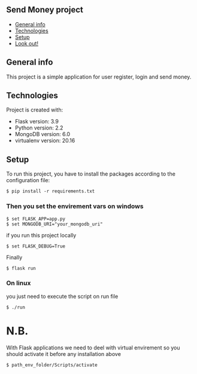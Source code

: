 ## Send Money project
* [General info](#general-info)
* [Technologies](#technologies)
* [Setup](#setup)
* [Look out!](#N.B.)

## General info
This project is a simple application for user register, login and send money.
	
## Technologies
Project is created with:
* Flask version: 3.9
* Python version: 2.2
* MongoDB version: 6.0
* virtualenv version: 20.16
	
## Setup
To run this project, you have to install the packages according to the configuration file:

```
$ pip install -r requirements.txt
```

### Then you set the envirement vars on windows

```
$ set FLASK_APP=app.py
$ set MONGODB_URI="your_mongodb_uri"
```

if you run this project locally

```
$ set FLASK_DEBUG=True
```
Finally

```
$ flask run
```
### On linux
you just need to execute the script on run file

```
$ ./run
```
# N.B.
With Flask applications we need to deel with virtual envirement so you should activate it before any installation above

```
$ path_env_folder/Scripts/activate
```
